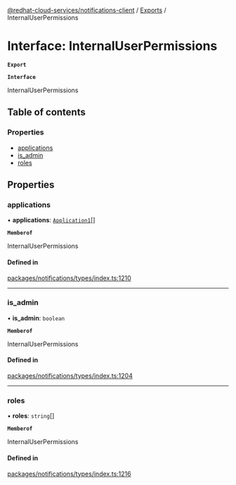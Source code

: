 [@redhat-cloud-services/notifications-client](../README.md) / [Exports](../modules.md) / InternalUserPermissions

# Interface: InternalUserPermissions

**`Export`**

**`Interface`**

InternalUserPermissions

## Table of contents

### Properties

- [applications](InternalUserPermissions.md#applications)
- [is\_admin](InternalUserPermissions.md#is_admin)
- [roles](InternalUserPermissions.md#roles)

## Properties

### applications

• **applications**: [`Application1`](Application1.md)[]

**`Memberof`**

InternalUserPermissions

#### Defined in

[packages/notifications/types/index.ts:1210](https://github.com/mkholjuraev/javascript-clients/blob/master/packages/notifications/types/index.ts#L1210)

___

### is\_admin

• **is\_admin**: `boolean`

**`Memberof`**

InternalUserPermissions

#### Defined in

[packages/notifications/types/index.ts:1204](https://github.com/mkholjuraev/javascript-clients/blob/master/packages/notifications/types/index.ts#L1204)

___

### roles

• **roles**: `string`[]

**`Memberof`**

InternalUserPermissions

#### Defined in

[packages/notifications/types/index.ts:1216](https://github.com/mkholjuraev/javascript-clients/blob/master/packages/notifications/types/index.ts#L1216)
